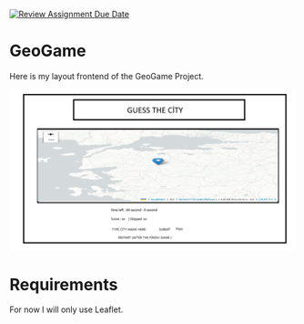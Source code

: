 [![Review Assignment Due Date](https://classroom.github.com/assets/deadline-readme-button-22041afd0340ce965d47ae6ef1cefeee28c7c493a6346c4f15d667ab976d596c.svg)](https://classroom.github.com/a/ATV5e7Id)

# GeoGame

Here is my layout frontend of the GeoGame Project.

![GeoGame Layout](layout_frontend.png) 

# Requirements

For now I will only use Leaflet. 
